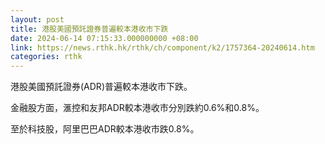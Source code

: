 ```yaml
---
layout: post
title: 港股美國預託證券普遍較本港收市下跌
date: 2024-06-14 07:15:33.000000000 +08:00
link: https://news.rthk.hk/rthk/ch/component/k2/1757364-20240614.htm
categories: rthk
---
```


港股美國預託證券(ADR)普遍較本港收市下跌。

金融股方面，滙控和友邦ADR較本港收市分別跌約0.6%和0.8%。

至於科技股，阿里巴巴ADR較本港收市跌0.8%。
